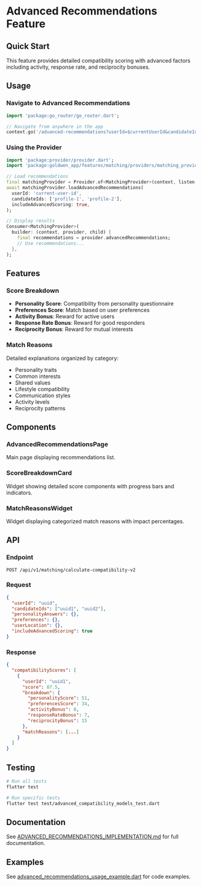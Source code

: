 # Advanced Recommendations Feature

## Quick Start

This feature provides detailed compatibility scoring with advanced factors including activity, response rate, and reciprocity bonuses.

## Usage

### Navigate to Advanced Recommendations

```dart
import 'package:go_router/go_router.dart';

// Navigate from anywhere in the app
context.go('/advanced-recommendations?userId=$currentUserId&candidateIds=$profileId');
```

### Using the Provider

```dart
import 'package:provider/provider.dart';
import 'package:goldwen_app/features/matching/providers/matching_provider.dart';

// Load recommendations
final matchingProvider = Provider.of<MatchingProvider>(context, listen: false);
await matchingProvider.loadAdvancedRecommendations(
  userId: 'current-user-id',
  candidateIds: ['profile-1', 'profile-2'],
  includeAdvancedScoring: true,
);

// Display results
Consumer<MatchingProvider>(
  builder: (context, provider, child) {
    final recommendations = provider.advancedRecommendations;
    // Use recommendations...
  },
);
```

## Features

### Score Breakdown
- **Personality Score**: Compatibility from personality questionnaire
- **Preferences Score**: Match based on user preferences
- **Activity Bonus**: Reward for active users
- **Response Rate Bonus**: Reward for good responders
- **Reciprocity Bonus**: Reward for mutual interests

### Match Reasons
Detailed explanations organized by category:
- Personality traits
- Common interests
- Shared values
- Lifestyle compatibility
- Communication styles
- Activity levels
- Reciprocity patterns

## Components

### AdvancedRecommendationsPage
Main page displaying recommendations list.

### ScoreBreakdownCard
Widget showing detailed score components with progress bars and indicators.

### MatchReasonsWidget
Widget displaying categorized match reasons with impact percentages.

## API

### Endpoint
```
POST /api/v1/matching/calculate-compatibility-v2
```

### Request
```json
{
  "userId": "uuid",
  "candidateIds": ["uuid1", "uuid2"],
  "personalityAnswers": {},
  "preferences": {},
  "userLocation": {},
  "includeAdvancedScoring": true
}
```

### Response
```json
{
  "compatibilityScores": [
    {
      "userId": "uuid1",
      "score": 87.5,
      "breakdown": {
        "personalityScore": 51,
        "preferencesScore": 34,
        "activityBonus": 8,
        "responseRateBonus": 7,
        "reciprocityBonus": 15
      },
      "matchReasons": [...]
    }
  ]
}
```

## Testing

```bash
# Run all tests
flutter test

# Run specific tests
flutter test test/advanced_compatibility_models_test.dart
```

## Documentation

See [ADVANCED_RECOMMENDATIONS_IMPLEMENTATION.md](./ADVANCED_RECOMMENDATIONS_IMPLEMENTATION.md) for full documentation.

## Examples

See [advanced_recommendations_usage_example.dart](./lib/features/matching/examples/advanced_recommendations_usage_example.dart) for code examples.
